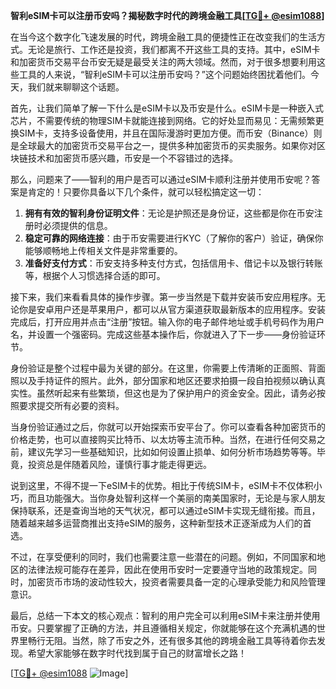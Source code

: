 **智利eSIM卡可以注册币安吗？揭秘数字时代的跨境金融工具[[TG💪+ @esim1088](https://t.me/s/esim1088)]**

在当今这个数字化飞速发展的时代，跨境金融工具的便捷性正在改变我们的生活方式。无论是旅行、工作还是投资，我们都离不开这些工具的支持。其中，eSIM卡和加密货币交易平台币安无疑是最受关注的两大领域。然而，对于很多想要利用这些工具的人来说，“智利eSIM卡可以注册币安吗？”这个问题始终困扰着他们。今天，我们就来聊聊这个话题。

首先，让我们简单了解一下什么是eSIM卡以及币安是什么。eSIM卡是一种嵌入式芯片，不需要传统的物理SIM卡就能连接到网络。它的好处显而易见：无需频繁更换SIM卡，支持多设备使用，并且在国际漫游时更加方便。而币安（Binance）则是全球最大的加密货币交易平台之一，提供多种加密货币的买卖服务。如果你对区块链技术和加密货币感兴趣，币安是一个不容错过的选择。

那么，问题来了——智利的用户是否可以通过eSIM卡顺利注册并使用币安呢？答案是肯定的！只要你具备以下几个条件，就可以轻松搞定这一切：

1. **拥有有效的智利身份证明文件**：无论是护照还是身份证，这些都是你在币安注册时必须提供的信息。
2. **稳定可靠的网络连接**：由于币安需要进行KYC（了解你的客户）验证，确保你能够顺畅地上传相关文件是非常重要的。
3. **准备好支付方式**：币安支持多种支付方式，包括信用卡、借记卡以及银行转账等，根据个人习惯选择合适的即可。

接下来，我们来看看具体的操作步骤。第一步当然是下载并安装币安应用程序。无论你是安卓用户还是苹果用户，都可以从官方渠道获取最新版本的应用程序。安装完成后，打开应用并点击“注册”按钮。输入你的电子邮件地址或手机号码作为用户名，并设置一个强密码。完成这些基本操作后，你就进入了下一步——身份验证环节。

身份验证是整个过程中最为关键的部分。在这里，你需要上传清晰的正面照、背面照以及手持证件的照片。此外，部分国家和地区还要求拍摄一段自拍视频以确认真实性。虽然听起来有些繁琐，但这也是为了保护用户的资金安全。因此，请务必按照要求提交所有必要的资料。

当身份验证通过之后，你就可以开始探索币安平台了。你可以查看各种加密货币的价格走势，也可以直接购买比特币、以太坊等主流币种。当然，在进行任何交易之前，建议先学习一些基础知识，比如如何设置止损单、如何分析市场趋势等等。毕竟，投资总是伴随着风险，谨慎行事才能走得更远。

说到这里，不得不提一下eSIM卡的优势。相比于传统SIM卡，eSIM卡不仅体积小巧，而且功能强大。当你身处智利这样一个美丽的南美国家时，无论是与家人朋友保持联系，还是查询当地的天气状况，都可以通过eSIM卡实现无缝衔接。而且，随着越来越多运营商推出支持eSIM的服务，这种新型技术正逐渐成为人们的首选。

不过，在享受便利的同时，我们也需要注意一些潜在的问题。例如，不同国家和地区的法律法规可能存在差异，因此在使用币安时一定要遵守当地的政策规定。同时，加密货币市场的波动性较大，投资者需要具备一定的心理承受能力和风险管理意识。

最后，总结一下本文的核心观点：智利的用户完全可以利用eSIM卡来注册并使用币安。只要掌握了正确的方法，并且遵循相关规定，你就能够在这个充满机遇的世界里畅行无阻。当然，除了币安之外，还有很多其他的跨境金融工具等待着你去发现。希望大家能够在数字时代找到属于自己的财富增长之路！

[[TG💪+ @esim1088](https://t.me/s/esim1088) ![Image](https://i.postimg.cc/4NQfJmqS/Snipaste-2025-05-13-00-14-12.png)]